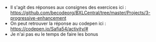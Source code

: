 - Il s'agit des réponses aux consignes des exercices ici : https://github.com/becodeorg/BXLCentral/tree/master/Projects/3-progressive-enhancement
- On peut retrouver la réponse au codepen ici : https://codepen.io/Safia54/activity/#
- Je n'ai pas eu le temps de faire les bonus
